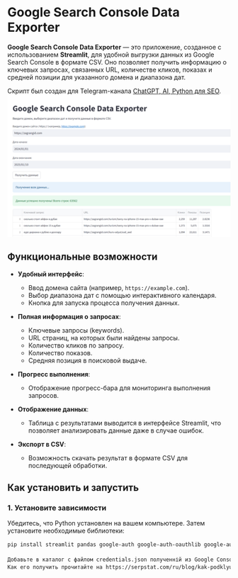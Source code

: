 # Google Search Console Data Exporter

**Google Search Console Data Exporter** — это приложение, созданное с использованием **Streamlit**, для удобной выгрузки данных из Google Search Console в формате CSV. Оно позволяет получить информацию о ключевых запросах, связанных URL, количестве кликов, показах и средней позиции для указанного домена и диапазона дат.

Скрипт был создан для Telegram-канала [ChatGPT, AI, Python для SEO](https://t.me/python_seo).
![Скриншот ключа](key.png)

## Функциональные возможности

- **Удобный интерфейс**:
  - Ввод домена сайта (например, `https://example.com`).
  - Выбор диапазона дат с помощью интерактивного календаря.
  - Кнопка для запуска процесса получения данных.

- **Полная информация о запросах**:
  - Ключевые запросы (keywords).
  - URL страниц, на которых были найдены запросы.
  - Количество кликов по запросу.
  - Количество показов.
  - Средняя позиция в поисковой выдаче.

- **Прогресс выполнения**:
  - Отображение прогресс-бара для мониторинга выполнения запросов.

- **Отображение данных**:
  - Таблица с результатами выводится в интерфейсе Streamlit, что позволяет анализировать данные даже в случае ошибок.

- **Экспорт в CSV**:
  - Возможность скачать результат в формате CSV для последующей обработки.

## Как установить и запустить

### 1. Установите зависимости
Убедитесь, что Python установлен на вашем компьютере. Затем установите необходимые библиотеки:

```bash
pip install streamlit pandas google-auth google-auth-oauthlib google-auth-httplib2 google-api-python-client

Добавьте в каталог с файлом credentials.json полученній из Google Console API.
Как его получить прочитайте на https://serpstat.com/ru/blog/kak-podklyuchit-google-search-console/

